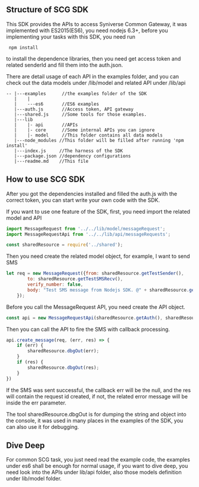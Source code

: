 ## Structure of SCG SDK
This SDK provides the APIs to access Syniverse Common Gateway, it was implemented with ES2015(ES6), you need nodejs 6.3+, before you implementing your tasks with this SDK, you need run 

```
 npm install
```

to install the dependence libraries, then you need get access token and related senderId and fill them into the auth.json.

There are detail usage of each API in the examples folder, and you can check out the data models under /lib/model and related API under /lib/api 

```
-- |---examples      //the examples folder of the SDK
   |    |
   |    ---es6       //ES6 examples 
   |---auth.js       //Access token, API gateway
   |---shared.js     //Some tools for those examples.
   |---lib
   |    |- api       //APIs
   |    |- core      //Some internal APIs you can ignore
   |    |- model     //This folder contains all data models
   |---node_modules //This folder will be filled after running 'npm install'
   |---index.js     //The harness of the SDK
   |---package.json //dependency configurations
   |---readme.md    //This file

```

## How to use SCG SDK
After you got the dependencies installed and filled the auth.js with the correct token, you can start write your own code with the SDK.

If you want to use one feature of the SDK, first, you need import the related model and API
```javascript
import MessageRequest from '../../lib/model/messageRequest';
import MessageRequestApi from '../../lib/api/messageRequests';

const sharedResource = require('../shared');
```
Then you need create the related model object, for example, I want to send SMS
```javascript
let req = new MessageRequest({from: sharedResource.getTestSender(),
        to: sharedResource.getTestSMSRecv(),
        verify_number: false,
        body: "Test SMS message from Nodejs SDK. @" + sharedResource.getTimeString(new Date(Date.now()))
    });
```
Before you call the MessageRequest API, you need create the API object.
```javascript
const api = new MessageRequestApi(sharedResource.getAuth(), sharedResource.getService());
```
Then you can call the API to fire the SMS with callback processing.
```javascript
api.create_message(req, (err, res) => {
    if (err) {
        sharedResource.dbgOut(err);
    }
    if (res) {
        sharedResource.dbgOut(res);
    }
})
```
If the SMS was sent successful, the callback err will be the null, and the res will contain the request id created, if not, the related error message will be inside the err parameter.

The tool sharedResource.dbgOut is for dumping the string and object into the console, it was used in many places in the examples of the SDK, you can also use it for debugging. 

## Dive Deep
For common SCG task, you just need read the example code, the examples under es6 shall be enough for normal usage, if you want to dive deep, you need look into the APIs under lib/api folder, also those
models definition under lib/model folder.
